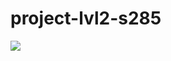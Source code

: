 # project-lvl2-s285
<a href="https://codeclimate.com/github/Prisedaka/project-lvl2-s285/maintainability"><img src="https://api.codeclimate.com/v1/badges/6ca15152e1d36a8bee14/maintainability" /></a>
